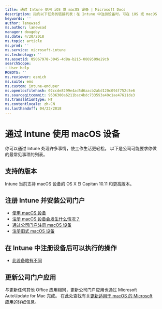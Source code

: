 ```yaml
---
title: 通过 Intune 使用 iOS 或 macOS 设备 | Microsoft Docs
description: 指向以下任务的链接列表：在 Intune 中注册设备时，可在 iOS 或 macOS 移动设备上执行的任务
keywords: ''
author: lenewsad
ms.author: lanewsad
manager: dougeby
ms.date: 4/20/2018
ms.topic: article
ms.prod: ''
ms.service: microsoft-intune
ms.technology: ''
ms.assetid: 05067978-3045-4d8a-b215-0069509e29cb
searchScope:
- User help
ROBOTS: ''
ms.reviewer: esmich
ms.suite: ems
ms.custom: intune-enduser
ms.openlocfilehash: 02ccde8299e4ad5d6aacb2abd120c094f752c5e6
ms.sourcegitcommit: 9536300a6211bac4bdc733593a40c1ae47611de3
ms.translationtype: HT
ms.contentlocale: zh-CN
ms.lasthandoff: 04/23/2018
---
```

# <a name="using-your-macos-device-with-intune"></a>通过 Intune 使用 macOS 设备

你可以通过 Intune 处理许多事情，使工作生活更轻松。 以下是公司可能要求你做的最常见事项的列表。

## <a name="supported-versions"></a>支持的版本

Intune 当前支持 macOS 设备的 OS X El Capitan 10.11 和更高版本。

## <a name="enrolling-into-intune-and-installing-the-company-portal"></a>注册 Intune 并安装公司门户

- [使用 macOS 设备](using-your-macos-device-with-intune.md)
- [注册 macOS 设备会发生什么情况？](what-happens-if-you-install-the-company-portal-app-and-enroll-your-device-in-intune-macos.md)
- [通过公司门户注册 macOS 设备](enroll-your-device-in-intune-macos-cp.md)
- [注册旧式 macOS 设备](enroll-your-device-in-intune-macos-legacy.md)


## <a name="things-you-can-do-when-your-device-is-enrolled-in-intune"></a>在 Intune 中注册设备后可以执行的操作

- [此设备略有不同](device-little-different-jamf.md)

## <a name="updating-the-company-portal-app"></a>更新公司门户应用

与更新任何其他 Office 应用相同，更新公司门户应用也通过 Microsoft AutoUpdate for Mac 完成。 在此处查找有关[更新适用于 macOS 的 Microsoft 应用](https://support.office.com/article/Check-for-Office-for-Mac-updates-automatically-bfd1e497-c24d-4754-92ab-910a4074d7c1)的详细信息。

